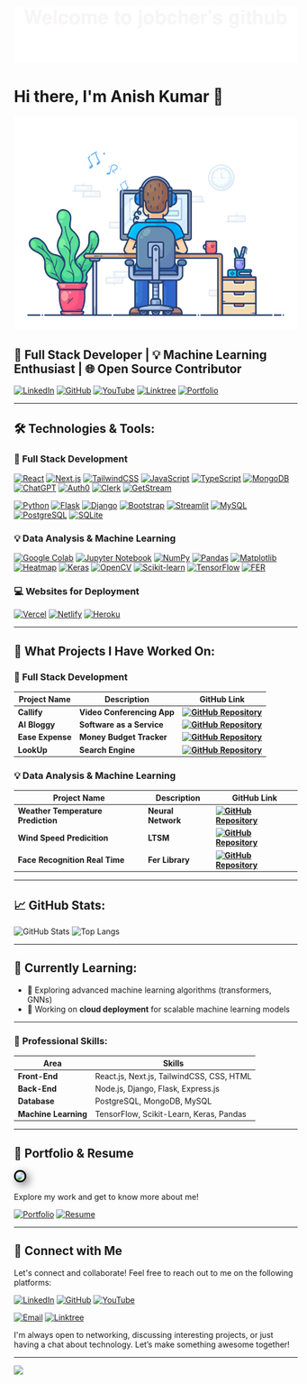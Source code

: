 <img src="https://raw.githubusercontent.com/BEPb/BEPb/5c63fa170d1cbbb0b1974f05a3dbe6aca3f5b7f3/assets/Bottom_up.svg">

# Hi there, I'm Anish Kumar 👋
<p align="center">
  
![Master Coder](https://github.com/Anish202020/Web-Development-Data/blob/main/GIFs/readme.gif)


</p>

## 🚀 Full Stack Developer | 💡 Machine Learning Enthusiast | 🌐 Open Source Contributor

[![LinkedIn](https://img.shields.io/badge/-LinkedIn-blue?style=flat-square&logo=linkedin&logoColor=white)](https://linkedin.com/in/anish-kumar-b47999213/)
[![GitHub](https://img.shields.io/github/followers/Anish202020?label=Follow&style=social)](https://github.com/Anish202020)
[![YouTube](https://img.shields.io/badge/-YouTube-FF0000?style=flat-square&logo=youtube&logoColor=white)](https://www.youtube.com/@AnishKumar-Creator)
[![Linktree](https://img.shields.io/badge/Linktree-Online-informational?style=flat-square&logo=linktree&logoColor=white)](https://www.linktr.ee/AnishKumar2003)
[![Portfolio](https://img.shields.io/badge/Portfolio-Online-informational?style=flat-square&logo=firefox)](https://anishkumar007.vercel.app/)

---

## 🛠️ **Technologies & Tools:**
### 🚀 Full Stack Development

[![React](https://img.shields.io/badge/React-61DAFB?style=for-the-badge&logo=react&logoColor=black)](https://reactjs.org/)
[![Next.js](https://img.shields.io/badge/Next.js-000000?style=for-the-badge&logo=nextdotjs&logoColor=white)](https://nextjs.org/)
[![TailwindCSS](https://img.shields.io/badge/TailwindCSS-38B2AC?style=for-the-badge&logo=tailwind-css&logoColor=white)](https://tailwindcss.com/)
[![JavaScript](https://img.shields.io/badge/JavaScript-F7DF1E?style=for-the-badge&logo=javascript&logoColor=black)](https://developer.mozilla.org/en-US/docs/Web/JavaScript)
[![TypeScript](https://img.shields.io/badge/TypeScript-007ACC?style=for-the-badge&logo=typescript&logoColor=white)](https://www.typescriptlang.org/)
[![MongoDB](https://img.shields.io/badge/MongoDB-47A248?style=for-the-badge&logo=mongodb&logoColor=white)](https://www.mongodb.com/)
[![ChatGPT](https://img.shields.io/badge/ChatGPT-412991?style=for-the-badge&logo=openai&logoColor=white)](https://openai.com/chatgpt)
[![Auth0](https://img.shields.io/badge/Auth0-EB5424?style=for-the-badge&logo=auth0&logoColor=white)](https://auth0.com/)
[![Clerk](https://img.shields.io/badge/Clerk-3D2EFC?style=for-the-badge&logo=clerk&logoColor=white)](https://clerk.dev/)
[![GetStream](https://img.shields.io/badge/GetStream-087EE1?style=for-the-badge&logo=getstream&logoColor=white&logoWidth=20)](https://getstream.io/)

[![Python](https://img.shields.io/badge/Python-3776AB?style=for-the-badge&logo=python&logoColor=white)](https://www.python.org/)
[![Flask](https://img.shields.io/badge/Flask-000000?style=for-the-badge&logo=flask&logoColor=white)](https://flask.palletsprojects.com/)
[![Django](https://img.shields.io/badge/Django-092E20?style=for-the-badge&logo=django&logoColor=white)](https://www.djangoproject.com/)
[![Bootstrap](https://img.shields.io/badge/Bootstrap-563D7C?style=for-the-badge&logo=bootstrap&logoColor=white)](https://getbootstrap.com/)
[![Streamlit](https://img.shields.io/badge/Streamlit-FF4B4B?style=for-the-badge&logo=streamlit&logoColor=white)](https://streamlit.io/)
[![MySQL](https://img.shields.io/badge/MySQL-4479A1?style=for-the-badge&logo=mysql&logoColor=white)](https://www.mysql.com/)
[![PostgreSQL](https://img.shields.io/badge/PostgreSQL-336791?style=for-the-badge&logo=postgresql&logoColor=white)](https://www.postgresql.org/)
[![SQLite](https://img.shields.io/badge/DB%20Browser%20for%20SQLite-003B57?style=for-the-badge&logo=sqlite&logoColor=white)](https://sqlitebrowser.org/)




### 💡 Data Analysis & Machine Learning

[![Google Colab](https://img.shields.io/badge/Google%20Colab-F9AB00?style=for-the-badge&logo=googlecolab&logoColor=white)](https://colab.research.google.com/)
[![Jupyter Notebook](https://img.shields.io/badge/Jupyter%20Notebook-F37626?style=for-the-badge&logo=jupyter&logoColor=white)](https://jupyter.org/)
[![NumPy](https://img.shields.io/badge/NumPy-013243?style=for-the-badge&logo=numpy&logoColor=white)](https://numpy.org/)
[![Pandas](https://img.shields.io/badge/Pandas-150458?style=for-the-badge&logo=pandas&logoColor=white)](https://pandas.pydata.org/)
[![Matplotlib](https://img.shields.io/badge/Matplotlib-003B57?style=for-the-badge&logo=matplotlib&logoColor=white)](https://matplotlib.org/)
[![Heatmap](https://img.shields.io/badge/Heatmap-FF6F61?style=for-the-badge&logo=heatmap&logoColor=white)](https://seaborn.pydata.org/)
[![Keras](https://img.shields.io/badge/Keras-D00000?style=for-the-badge&logo=keras&logoColor=white)](https://keras.io/)
[![OpenCV](https://img.shields.io/badge/OpenCV-5C3EE8?style=for-the-badge&logo=opencv&logoColor=white)](https://opencv.org/)
[![Scikit-learn](https://img.shields.io/badge/Scikit--learn-F7931E?style=for-the-badge&logo=scikit-learn&logoColor=white)](https://scikit-learn.org/)
[![TensorFlow](https://img.shields.io/badge/TensorFlow-FF6F20?style=for-the-badge&logo=tensorflow&logoColor=white)](https://www.tensorflow.org/)
[![FER](https://img.shields.io/badge/FER-FF6F61?style=for-the-badge&logo=fer&logoColor=white)](https://github.com/justinshenk/fer)

### 💻 Websites for Deployment

[![Vercel](https://img.shields.io/badge/Vercel-000000?style=for-the-badge&logo=vercel&logoColor=white)](https://vercel.com/)
[![Netlify](https://img.shields.io/badge/Netlify-00C7B7?style=for-the-badge&logo=netlify&logoColor=white)](https://www.netlify.com/)
[![Heroku](https://img.shields.io/badge/Heroku-430098?style=for-the-badge&logo=heroku&logoColor=white)](https://www.heroku.com/)


---

## 🔭 **What Projects I Have Worked On:**

### 🚀 Full Stack Development

| **Project Name** |  **Description** | **GitHub Link** |
|------------------|----------------|-----------------|
| **Callify** |  **Video Conferencing App** | **[![GitHub Repository](https://img.shields.io/badge/Link-blue?style=for-the-badge&logo=github&logoColor=white)](https://github.com/Anish202020/callify-meet/)** |
| **AI Bloggy** |  **Software as a Service** | **[![GitHub Repository](https://img.shields.io/badge/Link-blue?style=for-the-badge&logo=github&logoColor=white)](https://github.com/Anish202020/saas-next)** |
| **Ease Expense** |  **Money Budget Tracker** | **[![GitHub Repository](https://img.shields.io/badge/Link-blue?style=for-the-badge&logo=github&logoColor=white)](https://github.com/Anish202020/easeexpense3.0)** |
| **LookUp** |  **Search Engine** | **[![GitHub Repository](https://img.shields.io/badge/Link-blue?style=for-the-badge&logo=github&logoColor=white)](https://github.com/Anish202020/google-next)** |




### 💡 Data Analysis & Machine Learning

| **Project Name** |  **Description** | **GitHub Link** |
|------------------|----------------|-----------------|
| **Weather Temperature Prediction** |  **Neural Network** | **[![GitHub Repository](https://img.shields.io/badge/Link-blue?style=for-the-badge&logo=github&logoColor=white)](https://github.com/Anish202020/Weather_Prediction_Model_21int68_Internship)** |
| **Wind Speed Predicition** |  **LTSM** | **[![GitHub Repository](https://img.shields.io/badge/Link-blue?style=for-the-badge&logo=github&logoColor=white)](https://github.com/Anish202020/Big-Data-Analysis-Mini-Project)** |
| **Face Recognition Real Time** |  **Fer Library** | **[![GitHub Repository](https://img.shields.io/badge/Link-blue?style=for-the-badge&logo=github&logoColor=white)](https://github.com/Anish202020/Real-Time-Emotion-Face-Detection)** |







---

## 📈 **GitHub Stats:**

![GitHub Stats](https://github-readme-stats.vercel.app/api?username=Anish202020&show_icons=true&theme=radical)
![Top Langs](https://github-readme-stats.vercel.app/api/top-langs/?username=Anish202020&layout=compact&theme=radical)

---

## 🌱 **Currently Learning:**

- 📖 Exploring advanced machine learning algorithms (transformers, GNNs)
- 🚀 Working on **cloud deployment** for scalable machine learning models

---

### 💼 **Professional Skills:**

| **Area**              | **Skills**                                                                 |
| --------------------- | -------------------------------------------------------------------------  |
| **Front-End**         | React.js, Next.js, TailwindCSS, CSS, HTML                                  |
| **Back-End**          | Node.js, Django, Flask, Express.js                                         |
| **Database**          | PostgreSQL, MongoDB, MySQL                                                 |
| **Machine Learning**  | TensorFlow, Scikit-Learn, Keras, Pandas                                    |

---

## 📂 Portfolio & Resume
<a href="https://anishkumar007.vercel.app/">
  
  <img src="https://github.com/Anish202020/Web-Development-Data/blob/main/GIFs/Portfolio.gif" width="400" style="border-radius: 20px; border: 3px solid #000; box-shadow: 5px 5px 15px rgba(0, 0, 0, 0.5);">

</a>


Explore my work and get to know more about me!

[![Portfolio](https://img.shields.io/badge/Portfolio-Explore-black?style=for-the-badge&logo=gitbook&logoColor=white)](https://anishkumar007.vercel.app/)
[![Resume](https://img.shields.io/badge/Resume-View%20Live-white?style=for-the-badge&logo=readthedocs&logoColor=white)](https://anishkumar.my.canva.site/)


---

## 🤝 Connect with Me

Let's connect and collaborate! Feel free to reach out to me on the following platforms:

[![LinkedIn](https://img.shields.io/badge/LinkedIn-Connect-blue?style=for-the-badge&logo=linkedin)](https://www.linkedin.com/in/anish-kumar-b47999213)
[![GitHub](https://img.shields.io/badge/GitHub-Follow-black?style=for-the-badge&logo=github)](https://github.com/Anish202020)
[![YouTube](https://img.shields.io/badge/YouTube-Subscribe-FF0000?style=for-the-badge&logo=youtube)](https://www.youtube.com/@AnishKumar-Creator)

[![Email](https://img.shields.io/badge/Email-Contact-ff69b4?style=for-the-badge&logo=gmail)](mailto:anishkumarbdmi@gmail.com)
[![Linktree](https://img.shields.io/badge/Linktree-Explore-green?style=for-the-badge&logo=linktree)](https://linktr.ee/AnishKumar2003)

I'm always open to networking, discussing interesting projects, or just having a chat about technology. Let’s make something awesome together!

---
<img src="https://raw.githubusercontent.com/Trilokia/Trilokia/379277808c61ef204768a61bbc5d25bc7798ccf1/bottom_header.svg">


